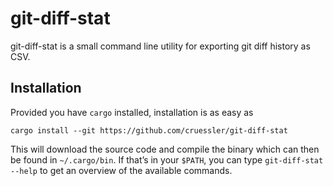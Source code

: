 # git-diff-stat

git-diff-stat is a small command line utility for exporting git diff history as
CSV.

## Installation

Provided you have `cargo` installed, installation is as easy as

```
cargo install --git https://github.com/cruessler/git-diff-stat
```

This will download the source code and compile the binary which can then be
found in `~/.cargo/bin`. If that’s in your `$PATH`, you can type `git-diff-stat
--help` to get an overview of the available commands.
